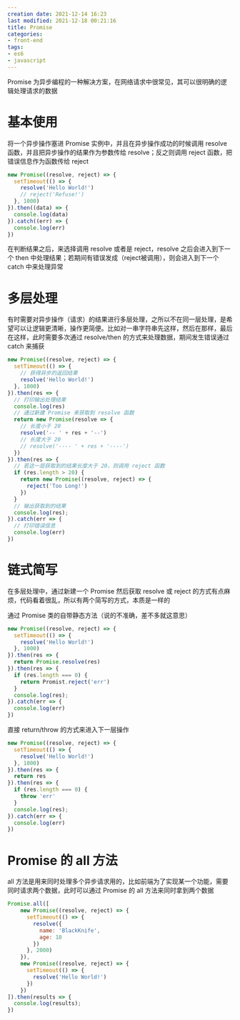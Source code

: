 ```yaml
---
creation date: 2021-12-14 16:23
last modified: 2021-12-18 00:21:16
title: Promise
categories:
- front-end
tags:
- es6
- javascript
---
```


Promise 为异步编程的一种解决方案，在网络请求中很常见，其可以很明确的逻辑处理请求的数据

# 基本使用

将一个异步操作塞进 Promise 实例中，并且在异步操作成功的时候调用 resolve 函数，并且把异步操作的结果作为参数传给 resolve；反之则调用 reject 函数，把错误信息作为函数传给 reject

```javascript
new Promise((resolve, reject) => {
  setTimeout(() => {
    resolve('Hello World!')
    // reject('Refuse!')
  }, 1000)
}).then((data) => {
  console.log(data)
}).catch((err) => {
  console.log(err)
})
```

在判断结果之后，来选择调用 resolve 或者是 reject，resolve 之后会进入到下一个 then 中处理结果；若期间有错误发成（reject被调用），则会进入到下一个 catch 中来处理异常

# 多层处理

有时需要对异步操作（请求）的结果进行多层处理，之所以不在同一层处理，是希望可以让逻辑更清晰，操作更简便。比如对一串字符串先这样，然后在那样，最后在这样，此时需要多次通过 resolve/then 的方式来处理数据，期间发生错误通过 catch 来捕获

```javascript
new Promise((resolve, reject) => {
  setTimeout(() => {
    // 获得异步的返回结果
    resolve('Hello World!')
  }, 1000)
}).then(res => {
  // 打印输出处理结果
  console.log(res)
  // 通过新建 Promise 来获取到 resolve 函数
  return new Promise(resolve => {
    // 长度小于 20 
    resolve('-- ' + res + '--')
    // 长度大于 20
    // resolve('---- ' + res + '----')
  })
}).then(res => {
  // 若这一层获取到的结果长度大于 20，则调用 reject 函数
  if (res.length > 20) {
    return new Promise((resolve, reject) => {
      reject('Too Long!')
    })
  }
  // 输出获取到的结果
  console.log(res);
}).catch(err => {
  // 打印错误信息
  console.log(err)
})
```

# 链式简写

在多层处理中，通过新建一个 Promise 然后获取 resolve 或 reject 的方式有点麻烦，代码看着很乱，所以有两个简写的方式，本质是一样的

通过 Promise 类的自带静态方法（说的不准确，差不多就这意思）

```javascript
new Promise((resolve, reject) => {
  setTimeout(() => {
    resolve('Hello World!')
  }, 1000)
}).then(res => {
  return Promise.resolve(res)
}).then(res => {
  if (res.length === 0) {
    return Promist.reject('err')
  }
  console.log(res);
}).catch(err => {
  console.log(err)
})
```

直接 return/throw 的方式来进入下一层操作

```javascript
new Promise((resolve, reject) => {
  setTimeout(() => {
    resolve('Hello World!')
  }, 1000)
}).then(res => {
  return res
}).then(res => {
  if (res.length === 0) {
    throw 'err'
  }
  console.log(res);
}).catch(err => {
  console.log(err)
})
```

# Promise 的 all 方法

all 方法是用来同时处理多个异步请求用的，比如前端为了实现某一个功能，需要同时请求两个数据，此时可以通过 Promise 的 all 方法来同时拿到两个数据

```javascript
Promise.all([
    new Promise((resolve, reject) => {
      setTimeout(() => {
        resolve({
          name: 'BlackKnife',
          age: 18
        })
      }, 2000)
    }),
    new Promise((resolve, reject) => {
      setTimeout(() => {
        resolve('Hello World!')
      })
    })
]).then(results => {
  console.log(results);
})
```

